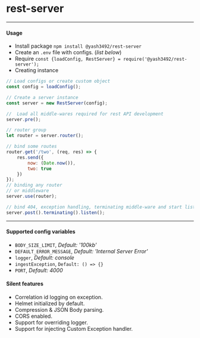 # rest-server
---

#### Usage
+ Install package `npm install @yash3492/rest-server`
+ Create an `.env` file with configs. (_list below_)
+ Require `const {loadConfig, RestServer} = require('@yash3492/rest-server');`
+ Creating instance

```javascript
// Load configs or create custom object
const config = loadConfig();

// Create a server instance
const server = new RestServer(config);

//  Load all middle-wares required for rest API development
server.pre();

// router group
let router = server.router();

// bind some routes
router.get('/two', (req, res) => {
    res.send({
        now: (Date.now()),
        two: true
    })
});
// binding any router
// or middleware
server.use(router);

// bind 404, exception handling, terminating middle-ware and start listening.
server.post().terminating().listen();
```

---

#### Supported config variables
* `BODY_SIZE_LIMIT`, _Default: '100kb'_
* `DEFAULT_ERROR_MESSAGE`, _Default: 'Internal Server Error'_
* `logger`, _Default: console_
* `ingestException`, `Default: () => {}` 
* `PORT`, _Default: 4000_

#### Silent features
+ Correlation id logging on exception.
+ Helmet initialized by default.
+ Compression & JSON Body parsing.
+ CORS enabled.
+ Support for overriding logger.
+ Support for injecting Custom Exception handler.